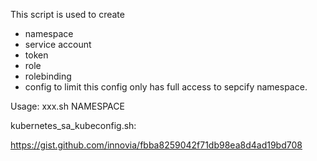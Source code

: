 This script is used to create
  * namespace
  * service account
  * token
  * role
  * rolebinding
  * config
to limit this config only has full access to sepcify namespace.

Usage:
  xxx.sh NAMESPACE


kubernetes_sa_kubeconfig.sh:

https://gist.github.com/innovia/fbba8259042f71db98ea8d4ad19bd708

